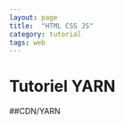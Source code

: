 ```yaml
---
layout: page
title:  "HTML CSS JS"
category: tutorial
tags: web
---
```



# Tutoriel YARN

##CDN/YARN



